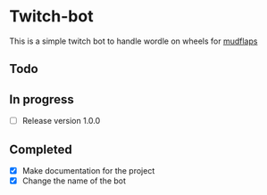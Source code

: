 # Twitch-bot

This is a simple twitch bot to handle wordle on wheels for [mudflaps](https://twitch.tv/mud_flaps123)

## Todo

## In progress

- [ ] Release version 1.0.0

## Completed

- [x] Make documentation for the project
- [x] Change the name of the bot

